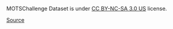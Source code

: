 MOTSChallenge Dataset is under [CC BY-NC-SA 3.0 US](https://creativecommons.org/licenses/by-nc-sa/3.0/) license.

[Source](https://www.vision.rwth-aachen.de/page/mots)